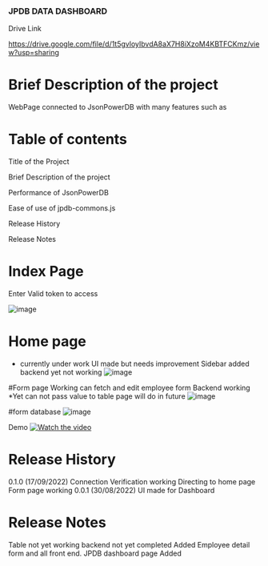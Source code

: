 ### JPDB DATA DASHBOARD

Drive Link

https://drive.google.com/file/d/1t5gvloyIbvdA8aX7H8iXzoM4KBTFCKmz/view?usp=sharing

 # Brief Description of the project


WebPage connected to JsonPowerDB with many features such as
   
   # Table of contents
   
   Title of the Project

Brief Description of the project

Performance of JsonPowerDB 

Ease of use of jpdb-commons.js

Release History 

Release Notes 

# Index Page

Enter Valid token to access

![image](https://user-images.githubusercontent.com/68528688/190888912-d455ebc4-84f0-4a42-b215-bcb5adb1112c.png)

# Home page
* currently under work UI made but needs improvement
Sidebar added 
backend yet not working
![image](https://user-images.githubusercontent.com/68528688/190888942-7808449d-966f-4f01-b40c-2a80f9fc8547.png)

#Form page
Working
can fetch and edit employee form 
Backend working
*Yet can not pass value to table page will do in future
![image](https://user-images.githubusercontent.com/68528688/190888973-0414ff50-7aa2-474e-8f6a-65bf8fff0b83.png)

#form database
![image](https://user-images.githubusercontent.com/68528688/190889013-8cd41af2-8a50-4ce0-9a27-e744045f49bc.png)

Demo
[![Watch the video]([https://img.youtube.com/vi/T-D1KVIuvjA/maxresdefault.jpg)](https://youtu.be/T-D1KVIuvjA](https://drive.google.com/file/d/1t5gvloyIbvdA8aX7H8iXzoM4KBTFCKmz/view?usp=sharing))

# Release History

0.1.0 (17/09/2022)
   Connection Verification working
   Directing to home page
   Form page working
0.0.1 (30/08/2022)
   UI made for Dashboard
# Release Notes 
   Table not yet working backend not yet completed
Added Employee detail form and all front end.
JPDB dashboard page Added




